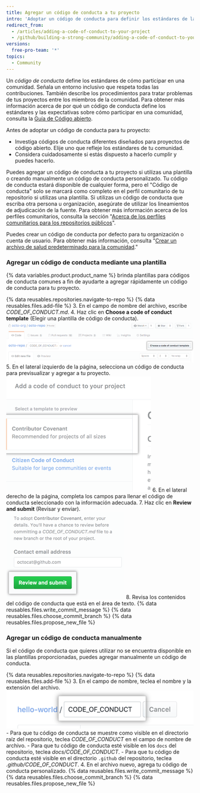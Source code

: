 ```yaml
---
title: Agregar un código de conducta a tu proyecto
intro: 'Adoptar un código de conducta para definir los estándares de la comunidad, señalizar un proyecto cordial e inclusivo, y delinear los procedimientos para manejar los abusos.'
redirect_from:
  - /articles/adding-a-code-of-conduct-to-your-project
  - /github/building-a-strong-community/adding-a-code-of-conduct-to-your-project
versions:
  free-pro-team: '*'
topics:
  - Community
---
```


Un *código de conducta* define los estándares de cómo participar en una comunidad. Señala un entorno inclusivo que respeta todas las contribuciones. También describe los procedimientos para tratar problemas de tus proyectos entre los miembros de la comunidad. Para obtener más información acerca de por qué un código de conducta define los estándares y las expectativas sobre cómo participar en una comunidad, consulta la [Guía de Código abierto](https://opensource.guide/code-of-conduct/).

Antes de adoptar un código de conducta para tu proyecto:

* Investiga códigos de conducta diferentes diseñados para proyectos de código abierto. Elije uno que refleje los estándares de tu comunidad.
* Considera cuidadosamente si estás dispuesto a hacerlo cumplir y puedes hacerlo.

Puedes agregar un código de conducta a tu proyecto si utilizas una plantilla o creando manualmente un código de conducta personalizado. Tu código de conducta estará disponible de cualquier forma, pero el "Código de conducta" solo se marcará como completo en el perfil comunitario de tu repositorio si utilizas una plantilla. Si utilizas un código de conducta que escriba otra persona u organización, asegúrate de utilizar los lineamientos de adjudicación de la fuente. Para obtener más información acerca de los perfiles comunitarios, consulta la sección "[Acerca de los perfiles comunitarios para los repositorios públicos](//communities/setting-up-your-project-for-healthy-contributions/about-community-profiles-for-public-repositories)".

Puedes crear un código de conducta por defecto para tu organización o cuenta de usuario. Para obtener más información, consulta "[Crear un archivo de salud predeterminado para la comunidad](/communities/setting-up-your-project-for-healthy-contributions/creating-a-default-community-health-file)."

### Agregar un código de conducta mediante una plantilla

{% data variables.product.product_name %} brinda plantillas para códigos de conducta comunes a fin de ayudarte a agregar rápidamente un código de conducta para tu proyecto.

{% data reusables.repositories.navigate-to-repo %}
{% data reusables.files.add-file %}
3. En el campo de nombre del archivo, escribe *CODE_OF_CONDUCT.md*.
4. Haz clic en **Choose a code of conduct template** (Elegir una plantilla de código de conducta). ![Botón para elegir una plantilla de código de conducta](/assets/images/help/repository/code-of-conduct-tool.png)
5. En el lateral izquierdo de la página, selecciona un código de conducta para previsualizar y agregar a tu proyecto. ![Selección de una plantilla de código de conducta](/assets/images/help/repository/code-of-conduct-tool-picker.png)
6. En el lateral derecho de la página, completa los campos para llenar el código de conducta seleccionado con la información adecuada.
7. Haz clic en **Review and submit** (Revisar y enviar). ![Revisar y enviar el código de conducta a un proyecto](/assets/images/help/repository/code-of-conduct-tool-review.png)
8. Revisa los contenidos del código de conducta que está en el área de texto.
{% data reusables.files.write_commit_message %}
{% data reusables.files.choose_commit_branch %}
{% data reusables.files.propose_new_file %}

### Agregar un código de conducta manualmente

Si el código de conducta que quieres utilizar no se encuentra disponible en las plantillas proporcionadas, puedes agregar manualmente un código de conducta.

{% data reusables.repositories.navigate-to-repo %}
{% data reusables.files.add-file %}
3. En el campo de nombre, teclea el nombre y la extensión del archivo. ![Nombre de archivo del código de conducta nuevo](/assets/images/help/repository/new-code-of-conduct-file-name.png)
    - Para que tu código de conducta se muestre como visible en el directorio raíz del repositorio, teclea *CODE_OF_CONDUCT* en el campo de nombre de archivo.
    - Para que tu código de conducta esté visible en los `docs` del repositorio, teclea *docs/CODE_OF_CONDUCT*.
    - Para que tu código de conducta esté visible en el directorio `.github` del repositorio, teclea *.github/CODE_OF_CONDUCT*.
4. En el archivo nuevo, agrega tu código de conducta personalizado.
{% data reusables.files.write_commit_message %}
{% data reusables.files.choose_commit_branch %}
{% data reusables.files.propose_new_file %}
